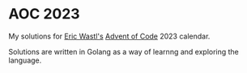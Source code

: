 # AOC 2023
My solutions for [Eric Wastl's](http://was.tl/) [Advent of Code](https://adventofcode.com/) 2023 calendar.

Solutions are written in Golang as a way of learnng and exploring the language.